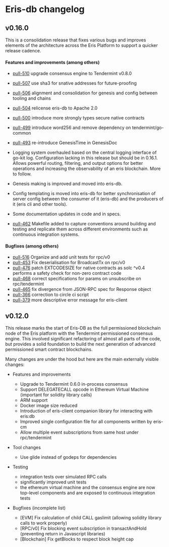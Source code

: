 # Eris-db changelog
## v0.16.0
This is a consolidation release that fixes various bugs and improves elements
of the architecture across the Eris Platform to support a quicker release
cadence.

#### Features and improvements (among others)
- [pull-510](https://github.com/eris-ltd/eris-db/pull/510) upgrade consensus engine to Tendermint v0.8.0
- [pull-507](https://github.com/eris-ltd/eris-db/pull/507) use sha3 for snative addresses for future-proofing
- [pull-506](https://github.com/eris-ltd/eris-db/pull/506) alignment and consolidation for genesis and config between tooling and chains
- [pull-504](https://github.com/eris-ltd/eris-db/pull/504) relicense eris-db to Apache 2.0
- [pull-500](https://github.com/eris-ltd/eris-db/pull/500) introduce more strongly types secure native contracts
- [pull-499](https://github.com/eris-ltd/eris-db/pull/499) introduce word256 and remove dependency on tendermint/go-common
- [pull-493](https://github.com/eris-ltd/eris-db/pull/493) re-introduce GenesisTime in GenesisDoc

- Logging system overhauled based on the central logging interface of go-kit log. Configuration lacking in this release but should be in 0.16.1. Allows powerful routing, filtering, and output options for better operations and increasing the observability of an eris blockchain. More to follow.
- Genesis making is improved and moved into eris-db.
- Config templating is moved into eris-db for better synchronisation of server config between the consumer of it (eris-db) and the producers of it (eris cli and other tools).
- Some documentation updates in code and in specs.
- [pull-462](https://github.com/eris-ltd/eris-db/pull/499) Makefile added to capture conventions around building and testing and replicate them across different environments such as continuous integration systems.

#### Bugfixes (among others)
- [pull-516](https://github.com/eris-ltd/eris-db/pull/516) Organize and add unit tests for rpc/v0
- [pull-453](https://github.com/eris-ltd/eris-db/pull/453) Fix deserialisation for BroadcastTx on rpc/v0
- [pull-476](https://github.com/eris-ltd/eris-db/pull/476) patch EXTCODESIZE for native contracts as solc ^v0.4 performs a safety check for non-zero contract code
- [pull-468](https://github.com/eris-ltd/eris-db/pull/468) correct specifications for params on unsubscribe on rpc/tendermint
- [pull-465](https://github.com/eris-ltd/eris-db/pull/465) fix divergence from JSON-RPC spec for Response object
- [pull-366](https://github.com/eris-ltd/eris-db/pull/366) correction to circle ci script
- [pull-379](https://github.com/eris-ltd/eris-db/pull/379) more descriptive error message for eris-client

## v0.12.0
This release marks the start of Eris-DB as the full permissioned blockchain node
 of the Eris platform with the Tendermint permissioned consensus engine.
 This involved significant refactoring of almost all parts of the code,
 but provides a solid foundation to build the next generation of advanced
 permissioned smart contract blockchains.

 Many changes are under the hood but here are the main externally
 visible changes:

- Features and improvements
  - Upgrade to Tendermint 0.6.0 in-process consensus
  - Support DELEGATECALL opcode in Ethereum Virtual Machine (important for solidity library calls)
  - ARM support
  - Docker image size reduced
  - Introduction of eris-client companion library for interacting with
  eris:db
  - Improved single configuration file for all components written by eris-cm
  - Allow multiple event subscriptions from same host under rpc/tendermint


- Tool changes  
  - Use glide instead of godeps for dependencies


- Testing
  - integration tests over simulated RPC calls
  - significantly improved unit tests
  - the ethereum virtual machine and the consensus engine are now top-level
  components and are exposed to continuous integration tests


- Bugfixes (incomplete list)
  - [EVM] Fix calculation of child CALL gaslimit (allowing solidity library calls to work properly)
  - [RPC/v0] Fix blocking event subscription in transactAndHold (preventing return in Javascript libraries)
  - [Blockchain] Fix getBlocks to respect block height cap
